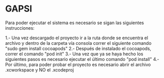 # GAPSI
Para poder ejecutar el sistema es necesario se sigan las siguientes instrucciones:

1.- Una vez descargado el proyecto ir a la ruta donde se encuentra el archivo y dentro de la carpeta vía consola correr el siguiente comando "sudo gem install cocoapods"
2.- Después de instalado el cocoapods, correr el comando  "pod init"
3.- Una vez que ya se haya hecho los siguientes pasos es necesario ejecutar el último comando "pod install"
4.- Por último, para poder probar el proyecto es necesario abrir el archivo .xcworkspace y NO el .xcodeproj
